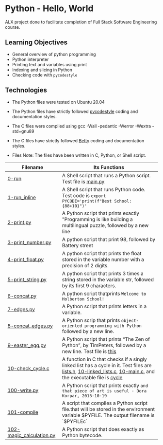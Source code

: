 # Python - Hello, World
ALX project done to facilitate completion of Full Stack Software Engineering course.

## Learning Objectives
* General overview of python programming
* Python interpreter
* Printing text and variables using print
* Indexing and slicing in Python
* Checking code with `pycodestyle`

## Technologies
* The Python files were tested on Ubuntu 20.04
* The Python files have strictly followed [pycodestyle](https://github.com/PyCQA/pycodestyle) coding and documentation styles.
* The C files were compiled using gcc -Wall -pedantic -Werror -Wextra -std=gnu89
* The C files have strictly followed [Betty](https://github.com/holbertonschool/Betty) coding and documentation styles.

* Files
Note: The files have been written in C, Python, or Shell script.

| Filename | Its Functions |
| ------------ | ------------ |
| [0-run](https://github.com/MamaiTheCoder/alx-higher_level_programming/blob/main/0x00-python-hello_world/0-run) | A Shell script that runs a Python script. Test file is [main.py ](https://github.com/MamaiTheCoder/alx-higher_level_programming/blob/main/0x00-python-hello_world/main.py)
| [1-run_inline](https://github.com/MamaiTheCoder/alx-higher_level_programming/blob/main/0x00-python-hello_world/1-run_inline) | A Shell script that runs Python code. Test code is `export PYCODE='print(f"Best School: {88+10}")'` |
| [2-print.py](https://github.com/MamaiTheCoder/alx-higher_level_programming/blob/main/0x00-python-hello_world/2-print.py) | A Python script that prints exactly "Programming is like building a multilingual puzzle, followed by a new line |
| [3-print_number.py](https://github.com/MamaiTheCoder/alx-higher_level_programming/blob/main/0x00-python-hello_world/3-print_number.py) | A python script that print 98, followed by Battery street |
| [4-print_float.py](https://github.com/MamaiTheCoder/alx-higher_level_programming/blob/main/0x00-python-hello_world/4-print_float.py) | A python script that prints the float stored in the variable number with a precision of 2 digits. |
| [5-print_string.py](https://github.com/MamaiTheCoder/alx-higher_level_programming/blob/main/0x00-python-hello_world/5-print_string.py) | A python script that prints 3 times a string stored in the variable str, followed by its first 9 characters. |
| [6-concat.py](https://github.com/MamaiTheCoder/alx-higher_level_programming/blob/main/0x00-python-hello_world/6-concat.py) | A python script thatprints `Welcome to Holberton School!` |
| [7-edges.py](https://github.com/MamaiTheCoder/alx-higher_level_programming/blob/main/0x00-python-hello_world/7-edges.py) | A Python script that prints letters in a variable. |
| [8-concat_edges.py](https://github.com/MamaiTheCoder/alx-higher_level_programming/blob/main/0x00-python-hello_world/8-concat_edges.py) | A Python scrip that prints `object-oriented programming with Python` followed by a new line. |
| [9-easter_egg.py](https://github.com/MamaiTheCoder/alx-higher_level_programming/blob/main/0x00-python-hello_world/9-easter_egg.py) | A Python script that prints “The Zen of Python”, by TimPeters, followed by a new line. Test file is [this](https://github.com/MamaiTheCoder/alx-higher_level_programming/blob/main/0x00-python-hello_world/this) |
| [10-check_cycle.c](https://github.com/MamaiTheCoder/alx-higher_level_programming/blob/main/0x00-python-hello_world/10-check_cycle.c) | A function in C that checks if a singly linked list has a cycle in it. Test files are [lists.h](https://github.com/MamaiTheCoder/alx-higher_level_programming/blob/main/0x00-python-hello_world/lists.h), [10-linked_lists.c](https://github.com/MamaiTheCoder/alx-higher_level_programming/blob/main/0x00-python-hello_world/10-linked_lists.c), [10-main.c](https://github.com/MamaiTheCoder/alx-higher_level_programming/blob/main/0x00-python-hello_world/10-main.c), and the executable file is [cycle](https://github.com/MamaiTheCoder/alx-higher_level_programming/blob/main/0x00-python-hello_world/cycle) |
| [100-write.py](https://github.com/MamaiTheCoder/alx-higher_level_programming/blob/main/0x00-python-hello_world/100-write.py) | A Python script that prints exactly `and that piece of art is useful - Dora Korpar, 2015-10-19` |
| [101-compile](https://github.com/MamaiTheCoder/alx-higher_level_programming/blob/main/0x00-python-hello_world/101-compile) | A script that compiles a Python script file.that will be stored in the environment variable $PYFILE. The output filename is `$PYFILEc` |
| [102-magic_calculation.py](https://github.com/MamaiTheCoder/alx-higher_level_programming/blob/main/0x00-python-hello_world/102-magic_calculation.py) | A Python script that does exactly as Python bytecode. |

